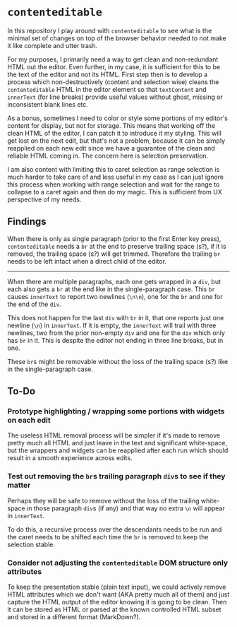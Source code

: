 # `contenteditable`

In this repository I play around with `contenteditable` to see what is the
minimal set of changes on top of the browser behavior needed to not make it like
complete and utter trash.

For my purposes, I primarily need a way to get clean and non-redundant HTML out
the editor. Even further, in my case, it is sufficient for this to be the text
of the editor and not its HTML. First step then is to develop a process which
non-destructively (content and selection wise) cleans the `contenteditable` HTML
in the editor element so that `textContent` and `innerText` (for line breaks)
provide useful values without ghost, missing or inconsistent blank lines etc.

As a bonus, sometimes I need to color or style some portions of my editor's
content for display, but not for storage. This means that working off the clean
HTML of the editor, I can patch it to introduce it my styling. This will get
lost on the next edit, but that's not a problem, because it can be simply
reapplied on each new edit since we have a guarantee of the clean and reliable
HTML coming in. The concern here is selection preservation.

I am also content with limiting this to caret selection as range selection is
much harder to take care of and less useful in my case as I can just ignore this
process when working with range selection and wait for the range to collapse to
a caret again and then do my magic. This is sufficient from UX perspective of my
needs.

## Findings

When there is only as single paragraph (prior to the first Enter key press),
`contenteditable` needs a `br` at the end to preserve trailing space (s?), if it
is removed, the trailing space (s?) will get trimmed. Therefore the trailing
`br` needs to be left intact when a direct child of the editor.

---

When there are multiple paragraphs, each one gets wrapped in a `div`, but each
also gets a `br` at the end like in the single-paragraph case. This `br` causes
`innerText` to report two newlines (`\n\n`), one for the `br` and one for the
end of the `div`.

This does not happen for the last `div` with `br` in it, that one reports just
one newline (`\n`) in `innerText`. If it is empty, the `innerText` will trail
with three newlines, two from the prior non-empty `div` and one for the `div`
which only has `br` in it. This is despite the editor not ending in three line
breaks, but in one.

These `br`s might be removable without the loss of the trailing space (s?) like
in the single-paragraph case.

## To-Do

### Prototype highlighting / wrapping some portions with widgets on each edit

The useless HTML removal process will be simpler if it's made to remove pretty
much all HTML and just leave in the text and significant white-space, but the
wrappers and widgets can be reapplied after each run which should result in a
smooth experience across edits.

### Test out removing the `br`s trailing paragraph `div`s to see if they matter

Perhaps they will be safe to remove without the loss of the trailing white-space
in those paragraph `div`s (if any) and that way no extra `\n` will appear in
`innerText`.

To do this, a recursive process over the descendants needs to be run and the
caret needs to be shifted each time the `br` is removed to keep the selection
stable.

### Consider not adjusting the `contenteditable` DOM structure only attributes

To keep the presentation stable (plain text input), we could actively remove
HTML attributes which we don't want (AKA pretty much all of them) and just
capture the HTML output of the editor knowing it is going to be clean. Then it
can be stored as HTML or parsed at the known controlled HTML subset and stored
in a different format (MarkDown?).
